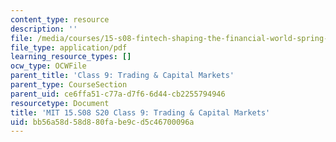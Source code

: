 ```yaml
---
content_type: resource
description: ''
file: /media/courses/15-s08-fintech-shaping-the-financial-world-spring-2020/bb56a58d58d880fabe9cd5c46700096a_MIT15-S08S20_class9.pdf
file_type: application/pdf
learning_resource_types: []
ocw_type: OCWFile
parent_title: 'Class 9: Trading & Capital Markets'
parent_type: CourseSection
parent_uid: ce6ffa51-c77a-d7f6-6d44-cb2255794946
resourcetype: Document
title: 'MIT 15.S08 S20 Class 9: Trading & Capital Markets'
uid: bb56a58d-58d8-80fa-be9c-d5c46700096a
---
```

